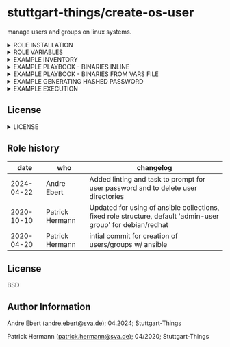 stuttgart-things/create-os-user
===============================

manage users and groups on linux systems.

<details><summary>ROLE INSTALLATION</summary>

installs role and all of it's dependencies w/:

```bash
cat <<EOF > /tmp/requirements.yaml
roles:
- src: https://github.com/stuttgart-things/create-os-user.git
  scm: git
collections:
- name: ansible.posix
EOF

ansible-galaxy install -r /tmp/requirements.yaml --force
ansible-galaxy collection install -r /tmp/requirements.yaml --force
rm -rf /tmp/requirements.yaml
```
</details>

<details><summary>ROLE VARIABLES</summary>

DEFAULTS
------------

* `users_create_per_user_group` (default: true) - when creating users, also
  create a group with the same username and make that the user's primary
  group.
* `users_group` (default: users) - if users_create_per_user_group is _not_ set,
  then this is the primary group for all created users.
* `users_default_shell` (default: /bin/bash) - the default shell if none is
  specified for the user.
* `users_create_homedirs` (default: true) - create home directories for new
  users. Set this to false if you manage home directories separately.

### USER VARIABLES
------------

Add a users variable containing the list of users to add. A good place to put
this is in `group_vars/all` or `group_vars/groupname` if you only want the
users to be on certain machines.

The following attributes are required for each user:

* `username` - The user's username.
* `name` - The full name of the user (gecos field).
* `home` - The home directory of the user to create (optional, defaults to /home/username).
* `uid` - The numeric user id for the user (optional). This is required for uid consistency
  across systems.
* `gid` - The numeric group id for the group (optional). Otherwise, the
  `uid` will be used.
* `password` - If a hash is provided then that will be used, but otherwise the
  account will be locked.
* `update_password` - This can be either 'always' or 'on_create'
  - `'always'` will update passwords if they differ. (default)
  - `'on_create'` will only set the password for newly created users.
* `group` - Optional primary group override.
* `groups` - A list of supplementary groups for the user.
* `append` - If yes, will only add groups, not set them to just the list in groups (optional).
* `profile` - A string block for setting custom shell profiles.
* `ssh_key` - This should be a list of SSH keys for the user (optional). Each SSH key
  should be included directly and should have no newlines.
* `generate_ssh_key` - Whether to generate a SSH key for the user (optional, defaults to no).
* `enable_ssh_tcp_forwarding` - Whether to set SSH-TCP Forwording or not
 
In addition, the following items are optional for each user:

* `shell` - The user's shell. This defaults to /bin/bash. The default is
  configurable using the users_default_shell variable if you want to give all
  users the same shell, but it is different than /bin/bash.
* `is_system_user` -  Set to `True` to create system user.

</details>

<details><summary>EXAMPLE INVENTORY</summary>

```bash
cat <<EOF > inventory
[appserver]
1.2.3.4 ansible_user=sthings
EOF
```

</details>

<details><summary>EXAMPLE PLAYBOOK - BINARIES INLINE</summary>
----------------

Including an example of how to use your role (for instance, with variables passed in as parameters) is always nice for users too:

```yaml
cat <<EOF > create-os-user.yaml
- hosts: "{{ target_host }}"
  gather_facts: true
  become: true
  roles:
    - role: create-os-user
      vars:
        users:
          - username: rke
            name: rke user
            groups: ['{{ admin_group }}','k8s-admins']
            uid: 1005
            home: /home/rke
            profile: |
              alias ll='ls -ahl'
            ssh_key:
              - "{{ lookup('file', '~/.ssh/id_rsa.pub') }}"
            enable_ssh_tcp_forwarding: True

        groups_to_create:
          - name: k8s-admins
            gid: 11000
          - name: developers
            gid: 21000

        users_deleted:
          - username: rke
            uid: 1005
            home: /home/rke/
            remove: true
            force: true

        groups_deleted:
          - name: developers
            gid: 21000
EOF
```
</details>

<details><summary>EXAMPLE PLAYBOOK - BINARIES FROM VARS FILE</summary>

You can optionally choose to remove the user's home directory and mail spool with
the `remove` parameter, and force removal of files or directories with the `force` parameter.
----------------

```yaml
cat <<EOF > binaries.yaml
---
users:
  - username: rke
    name: rke user
    groups: ['{{ admin_group }}', 'k8s-admins']
    uid: 1005
    home: /home/rke
    profile: |
      alias ll='ls -ahl'
    generate_ssh_key: true
    #ssh_key:
    #  - "{{ lookup('file', '/home/rke/.ssh/id_rsa.pub') }}"
    enable_ssh_tcp_forwarding: true
  - username: test1
    name: test1 user
    groups: ['{{ admin_group }}', 'k8s-admins']
    uid: 1006
    home: /home/test1
    profile: |
      alias ll='ls -ahl'
    generate_ssh_key: true
    #ssh_key:
    #  - "{{ lookup('file', '/home/test1/.ssh/id_rsa.pub') }}"
    enable_ssh_tcp_forwarding: true
  - username: test2
    name: test2 user
    groups: ['{{ admin_group }}', 'developers']
    uid: 1007
    home: /home/test2
    profile: |
      alias ll='ls -ahl'
    generate_ssh_key: true
    #ssh_key:
    #  - "{{ lookup('file', '/home/test2/.ssh/id_rsa.pub') }}"
    enable_ssh_tcp_forwarding: true

groups_to_create:
  - name: k8s-admins
    gid: 11000
  - name: developers
    gid: 21000

users_deleted: # Comment out if you don't want deletion
  - username: rke
    uid: 1005
    home: /home/rke/
    remove: true
    force: true
  - username: test1
    uid: 1006
    home: /home/test1/
    remove: true
    force: true
  - username: test2
    uid: 1007
    home: /home/test2/
    remove: true
    force: true

groups_deleted: # Comment out if you don't want deletion
  - name: k8s-admins
    gid: 11000
  - name: developers
    gid: 21000
EOF
```

```yaml
cat <<EOF > create-os-user.yaml
---
- hosts: "{{ target_host }}"
  gather_facts: true
  become: true
  vars_files:
    - binaries.yaml

  roles:
    - role: create-os-user
EOF
```

</details>


<details><summary>EXAMPLE GENERATING HASHED PASSWORD</summary>

```bash
ansible all -i localhost, -m debug -a "msg={{ 'password' | password_hash('sha512', 'mysecretsalt') }}"
```
</details>

<details><summary>EXAMPLE EXECUTION</summary>

```bash
ansible-playbook -i inventory create-os-user.yaml -vv

```
</details>

## License
<details><summary>LICENSE</summary>
to-do
</details>

Role history
----------------
| date  | who | changelog |
|---|---|---|
|2024-04-22   | Andre Ebert | Added linting and task to prompt for user password and to delete user directories 
|2020-10-10   | Patrick Hermann | Updated for using of ansible collections, fixed role structure, default 'admin-user group' for debian/redhat
|2020-04-20   | Patrick Hermann | intial commit for creation of users/groups w/ ansible

License
-------

BSD

Author Information
------------------

Andre Ebert (andre.ebert@sva.de); 04.2024; Stuttgart-Things

Patrick Hermann (patrick.hermann@sva.de); 04/2020; Stuttgart-Things
